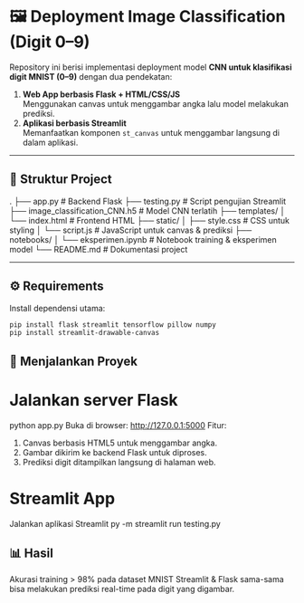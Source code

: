 # 🖼️ Deployment Image Classification (Digit 0–9)

Repository ini berisi implementasi deployment model **CNN untuk klasifikasi digit MNIST (0–9)** dengan dua pendekatan:

1. **Web App berbasis Flask + HTML/CSS/JS**  
   Menggunakan canvas untuk menggambar angka lalu model melakukan prediksi.
2. **Aplikasi berbasis Streamlit**  
   Memanfaatkan komponen `st_canvas` untuk menggambar langsung di dalam aplikasi.

---

## 📂 Struktur Project
.
├── app.py # Backend Flask
├── testing.py # Script pengujian Streamlit
├── image_classification_CNN.h5 # Model CNN terlatih
├── templates/
│ └── index.html # Frontend HTML
├── static/
│ ├── style.css # CSS untuk styling
│ └── script.js # JavaScript untuk canvas & prediksi
├── notebooks/
│ └── eksperimen.ipynb # Notebook training & eksperimen model
└── README.md # Dokumentasi project

---

## ⚙️ Requirements
Install dependensi utama:
```bash
pip install flask streamlit tensorflow pillow numpy
pip install streamlit-drawable-canvas
```

## 🚀 Menjalankan Proyek
# Jalankan server Flask
python app.py
Buka di browser: http://127.0.0.1:5000
Fitur:
1. Canvas berbasis HTML5 untuk menggambar angka.
2. Gambar dikirim ke backend Flask untuk diproses.
3. Prediksi digit ditampilkan langsung di halaman web.

# Streamlit App
Jalankan aplikasi Streamlit
py -m streamlit run testing.py


## 📊 Hasil
Akurasi training > 98% pada dataset MNIST
Streamlit & Flask sama-sama bisa melakukan prediksi real-time pada digit yang digambar.

